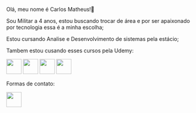 Olá, meu nome é Carlos Matheus!👋

Sou Militar a 4 anos, estou buscando trocar de área e por ser apaixonado por tecnologia essa é a minha escolha;  

Estou cursando Analise e Desenvolvimento de sistemas pela estácio;

Tambem estou cusando esses cursos pela Udemy: 

<img src="https://cdn.jsdelivr.net/gh/devicons/devicon/icons/javascript/javascript-original.svg" width="40" height="40" />      
<img src="https://cdn.jsdelivr.net/gh/devicons/devicon/icons/php/php-original.svg" width="40" height="40" />
<img src="https://cdn.jsdelivr.net/gh/devicons/devicon/icons/mysql/mysql-original-wordmark.svg" width="40" height="40"/>
<img src="https://cdn.jsdelivr.net/gh/devicons/devicon/icons/python/python-original-wordmark.svg" width="40" height="40"/>
    
Formas de contato: 

<a href="https://www.linkedin.com/in/carlos-matheus-da-silva-costa-192274244/"> <img src="https://cdn.jsdelivr.net/gh/devicons/devicon/icons/linkedin/linkedin-plain.svg" width="40" height="40"  />
</a>
